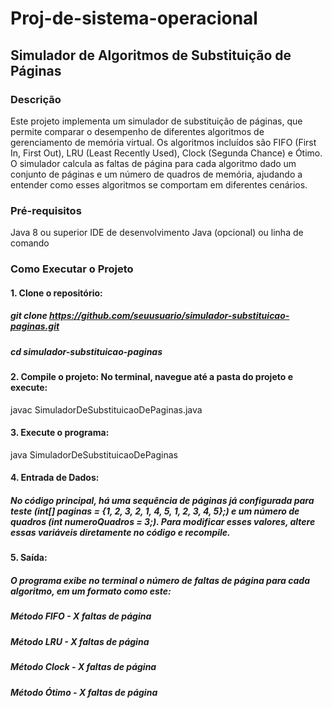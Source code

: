 # Proj-de-sistema-operacional
## Simulador de Algoritmos de Substituição de Páginas


### Descrição
Este projeto implementa um simulador de substituição de páginas, que permite comparar o desempenho de diferentes algoritmos de gerenciamento de memória virtual. Os algoritmos incluídos são FIFO (First In, First Out), LRU (Least Recently Used), Clock (Segunda Chance) e Ótimo. O simulador calcula as faltas de página para cada algoritmo dado um conjunto de páginas e um número de quadros de memória, ajudando a entender como esses algoritmos se comportam em diferentes cenários.

### Pré-requisitos
Java 8 ou superior
IDE de desenvolvimento Java (opcional) ou linha de comando

### Como Executar o Projeto

#### 1. Clone o repositório:
##### git clone https://github.com/seuusuario/simulador-substituicao-paginas.git <br>
##### cd simulador-substituicao-paginas

#### 2. Compile o projeto: No terminal, navegue até a pasta do projeto e execute:
javac SimuladorDeSubstituicaoDePaginas.java

#### 3. Execute o programa:
java SimuladorDeSubstituicaoDePaginas

#### 4. Entrada de Dados: 
##### No código principal, há uma sequência de páginas já configurada para teste (int[] paginas = {1, 2, 3, 2, 1, 4, 5, 1, 2, 3, 4, 5};) e um número de quadros (int numeroQuadros = 3;). Para modificar esses valores, altere essas variáveis diretamente no código e recompile.

#### 5. Saída: 
##### O programa exibe no terminal o número de faltas de página para cada algoritmo, em um formato como este:
##### Método FIFO - X faltas de página
##### Método LRU - X faltas de página
##### Método Clock - X faltas de página
##### Método Ótimo - X faltas de página
